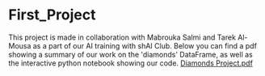 # First_Project
This project is made in collaboration with Mabrouka Salmi and Tarek Al-Mousa as a part of our AI training with shAI Club.
Below you can find a pdf showing a summary of our work on the 'diamonds' DataFrame, as well as the interactive python notebook showing our code.
[Diamonds Project.pdf](https://github.com/Reem-AbuFarah/First_Project/files/7087040/Diamonds.Project.pdf)

